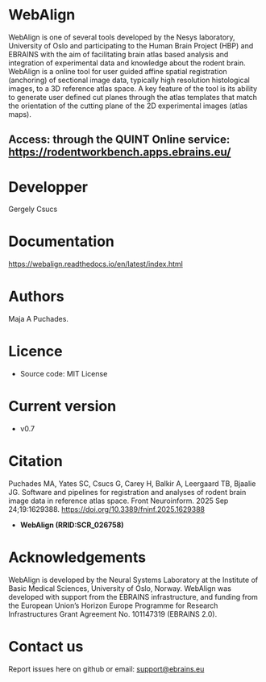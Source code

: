 # WebAlign

WebAlign is one of several tools developed by the Nesys laboratory, University of Oslo and participating to the Human Brain Project (HBP) and EBRAINS with the aim of facilitating brain atlas based analysis and integration of experimental data and knowledge about the rodent brain.
WebAlign is a online tool for user guided affine spatial registration (anchoring) of sectional image data, typically high resolution histological images, to a 3D reference atlas space.
A key feature of the tool is its ability to generate user defined cut planes through the atlas templates that match the orientation of the cutting plane of the 2D experimental images (atlas maps).
## Access: through the QUINT Online service: https://rodentworkbench.apps.ebrains.eu/


# Developper
Gergely Csucs

# Documentation
https://webalign.readthedocs.io/en/latest/index.html

# Authors
 Maja A Puchades.

# Licence
- Source code: MIT License

# Current version
- v0.7

# Citation
Puchades MA, Yates SC, Csucs G, Carey H, Balkir A, Leergaard TB, Bjaalie JG. Software and pipelines for registration and analyses of rodent brain image data in reference atlas space. Front Neuroinform. 2025 Sep 24;19:1629388. https://doi.org/10.3389/fninf.2025.1629388
  
- **WebAlign (RRID:SCR_026758)**

# Acknowledgements
WebAlign is developed by the Neural Systems Laboratory at the Institute of Basic Medical Sciences, University of Oslo, Norway. WebAlign  was developed with support from the EBRAINS infrastructure, and funding from the European Union’s Horizon Europe Programme for Research Infrastructures Grant Agreement No. 101147319 (EBRAINS 2.0).

# Contact us
Report issues here on github or email: support@ebrains.eu




